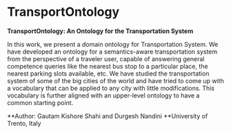 # TransportOntology
**TransportOntology: An Ontology for the Transportation System**

In this work, we present a domain ontology for Transportation System. We have developed an ontology for a semantics-aware transportation system from the perspective of a traveler user, capable of answering general competence queries like the nearest bus stop to a particular place, the nearest parking slots available, etc. We have studied the transportation system of some of the big cities of the world and have tried to come up with a vocabulary that can be applied to any city with little modifications. This vocabulary is further aligned with an upper-level ontology to have a common starting point.

**Author: Gautam Kishore Shahi and Durgesh Nandini
**University of Trento, Italy
